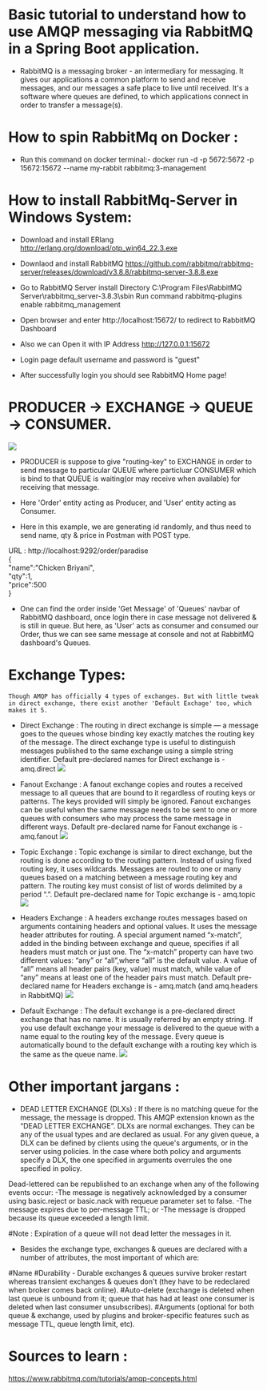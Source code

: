 # Basic tutorial to understand how to use AMQP messaging via RabbitMQ in a Spring Boot application.

- RabbitMQ is a messaging broker - an intermediary for messaging. It gives our applications a 
common platform to send and receive messages, and our messages a safe place to live until received.
It's a software where queues are defined, to which applications connect in order to transfer a message(s).

# How to spin RabbitMq on Docker :

- Run this command on docker terminal:-
     docker run -d -p 5672:5672 -p 15672:15672 --name my-rabbit rabbitmq:3-management

# How to install RabbitMq-Server in Windows System: 

- Download and install ERlang http://erlang.org/download/otp_win64_22.3.exe

- Downlaod and install RabbitMQ https://github.com/rabbitmq/rabbitmq-server/releases/download/v3.8.8/rabbitmq-server-3.8.8.exe

- Go to RabbitMQ Server install Directory C:\Program Files\RabbitMQ Server\rabbitmq_server-3.8.3\sbin
Run command rabbitmq-plugins enable rabbitmq_management

- Open browser and enter http://localhost:15672/ to redirect to RabbitMQ Dashboard

- Also we can Open it with IP Address http://127.0.0.1:15672

- Login page default username and password is "guest"

- After successfully login you should see RabbitMQ Home page!

# PRODUCER -> EXCHANGE -> QUEUE -> CONSUMER. 

![](https://github.com/AadityaUoHyd/Basic-RabbitMQ-Demo/blob/master/RabbiTmq.png) 

- PRODUCER is suppose to give "routing-key" to EXCHANGE in order to send message to particular QUEUE where particluar 
CONSUMER which is bind to that QUEUE is waiting(or may receive when available) for receiving that message.

- Here 'Order' entity acting as Producer, and 'User' entity acting as Consumer.
- Here in this example, we are generating id randomly, and thus need to send name, qty & price in Postman with POST type. 

URL : http://localhost:9292/order/paradise <br>
{ <br>
	"name":"Chicken Briyani", <br>
	"qty":1, <br>
	"price":500 <br>
} <br>

- One can find the order inside 'Get Message' of 'Queues' navbar of RabbitMQ dashboard, once login there in case message not delivered & is still in queue.
But here, as 'User' acts as consumer and consumed our Order, thus we can see same message at console and not at RabbitMQ dashboard's Queues.

# Exchange Types:
	Though AMQP has officially 4 types of exchanges. But with little tweak in direct exchange, there exist another 'Default Exchage' too, which makes it 5.

- Direct Exchange : The routing in direct exchange is simple — a message goes to the queues whose binding key exactly matches the routing key of the message.
The direct exchange type is useful to distinguish messages published to the same exchange using a simple string identifier.
Default pre-declared names for Direct exchange is - amq.direct
![](https://github.com/AadityaUoHyd/Basic-RabbitMQ-Demo/blob/master/RabbitDirect.JPG)

- Fanout Exchange : A fanout exchange copies and routes a received message to all queues that are bound to it regardless of routing keys or patterns. 
The keys provided will simply be ignored. Fanout exchanges can be useful when the same message needs to be sent to one or more queues with consumers 
who may process the same message in different ways. Default pre-declared name for Fanout exchange is - amq.fanout
![](https://github.com/AadityaUoHyd/Basic-RabbitMQ-Demo/blob/master/RabbitFan.JPG)

- Topic Exchange : Topic exchange is similar to direct exchange, but the routing is done according to the routing pattern. Instead of using fixed routing key, 
it uses wildcards. Messages are routed to one or many queues based on a matching between a message routing key and pattern. The routing key must consist of list 
of words delimited by a period “.”.
Default pre-declared name for Topic exchange is - amq.topic
![](https://github.com/AadityaUoHyd/Basic-RabbitMQ-Demo/blob/master/RabbitTopic.JPG)

- Headers Exchange : A headers exchange routes messages based on arguments containing headers and optional values. It uses the message 
header attributes for routing. A special argument named “x-match”, added in the binding between exchange and queue, specifies if all headers 
must match or just one. The “x-match” property can have two different values: “any” or “all”,where “all” is the default value. A value of “all” 
means all header pairs (key, value) must match, while value of “any” means at least one of the header pairs must match.
Default pre-declared name for Headers exchange is - amq.match (and amq.headers in RabbitMQ)
![](https://github.com/AadityaUoHyd/Basic-RabbitMQ-Demo/blob/master/RabbitHeader.JPG)

- Default Exchange : The default exchange is a pre-declared direct exchange that has no name. It is usually referred by an empty string. 
If you use default exchange your message is delivered to the queue with a name equal to the routing key of the message. Every queue is 
automatically bound to the default exchange with a routing key which is the same as the queue name.
![](https://github.com/AadityaUoHyd/Basic-RabbitMQ-Demo/blob/master/RabbitDefault.JPG)

# Other important jargans : 

- DEAD LETTER EXCHANGE (DLXs) : If there is no matching queue for the message, the message is dropped. This AMQP extension known as the “DEAD LETTER EXCHANGE”.
DLXs are normal exchanges. They can be any of the usual types and are declared as usual. For any given queue, a DLX can be defined by clients using the queue's arguments,
or in the server using policies. In the case where both policy and arguments specify a DLX, the one specified in arguments overrules the one specified in policy.

Dead-lettered can be republished to an exchange when any of the following events occur:
  -The message is negatively acknowledged by a consumer using basic.reject or basic.nack with requeue parameter set to false.
  -The message expires due to per-message TTL; or
  -The message is dropped because its queue exceeded a length limit.

#Note : Expiration of a queue will not dead letter the messages in it.

- Besides the exchange type, exchanges & queues are declared with a number of attributes, the most important of which are:

#Name
#Durability - Durable exchanges & queues survive broker restart whereas transient exchanges & queues don't (they have to be redeclared when broker comes back online). 
#Auto-delete (exchange is deleted when last queue is unbound from it; queue that has had at least one consumer is deleted when last consumer unsubscribes).
#Arguments (optional for both queue & exchange, used by plugins and broker-specific features such as message TTL, queue length limit, etc).

# Sources to learn :

   https://www.rabbitmq.com/tutorials/amqp-concepts.html 

